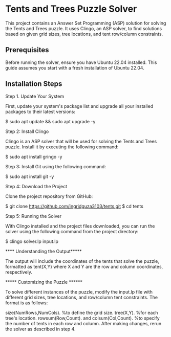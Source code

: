 # Tents and Trees Puzzle Solver

This project contains an Answer Set Programming (ASP) solution for solving the Tents and Trees puzzle. It uses Clingo, an ASP solver, to find solutions based on given grid sizes, tree locations, and tent row/column constraints.

## Prerequisites

Before running the solver, ensure you have Ubuntu 22.04 installed. This guide assumes you start with a fresh installation of Ubuntu 22.04.

## Installation Steps

Step 1. Update Your System

First, update your system's package list and upgrade all your installed packages to their latest versions:

$ sudo apt update && sudo apt upgrade -y


Step 2: Install Clingo

Clingo is an ASP solver that will be used for solving the Tents and Trees puzzle. Install it by executing the following command:

$ sudo apt install gringo -y

Step 3: Install Git using the following command:

$ sudo apt install git -y

Step 4: Download the Project

Clone the project repository from GitHub:

$ git clone https://github.com/ingridguza3103/tents.git
$ cd tents

Step 5: Running the Solver

With Clingo installed and the project files downloaded, you can run the solver using the following command from the project directory:


$ clingo solver.lp input.lp


**** Understanding the Output*****

The output will include the coordinates of the tents that solve the puzzle, formatted as tent(X,Y) where X and Y are the row and column coordinates, respectively.

***** Customizing the Puzzle ******

To solve different instances of the puzzle, modify the input.lp file with different grid sizes, tree locations, and row/column tent constraints. The format is as follows:

size(NumRows,NumCols). %to define the grid size.
tree(X,Y). %for each tree's location.
rowsum(Row,Count). and colsum(Col,Count). %to specify the number of tents in each row and column.
After making changes, rerun the solver as described in step 4.
